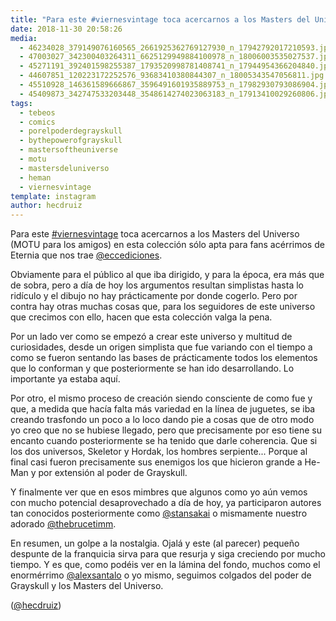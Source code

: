 ```yaml
---
title: "Para este #viernesvintage toca acercarnos a los Masters del Universo (MOTU para los amigos) en esta colección sólo apta para fans acérrimos de Eternia que nos trae @eccediciones"
date: 2018-11-30 20:58:26
media: 
  - 46234028_379149076160565_2661925362769127930_n_17942792017210593.jpg
  - 47003027_342300403264311_6625129949884100978_n_18006003535027537.jpg
  - 45271191_392401598255387_1793520998781408741_n_17944954366204840.jpg
  - 44607851_120223172252576_93683410380844307_n_18005343547056811.jpg
  - 45510928_146361589666867_3596491601935889753_n_17982930793086904.jpg
  - 45409873_342747533203448_3548614274023063183_n_17913410029260806.jpg
tags: 
  - tebeos
  - comics
  - porelpoderdegrayskull
  - bythepowerofgrayskull
  - mastersoftheuniverse
  - motu
  - mastersdeluniverso
  - heman
  - viernesvintage
template: instagram
author: hecdruiz
---
```


Para este [#viernesvintage](/tags/viernesvintage) toca acercarnos a los Masters del Universo (MOTU para los amigos) en esta colección sólo apta para fans acérrimos de Eternia que nos trae [@eccediciones](https://instagram.com/eccediciones).


Obviamente para el público al que iba dirigido, y para la época, era más que de sobra, pero a día de hoy los argumentos resultan simplistas hasta lo ridículo y el dibujo no hay prácticamente por donde cogerlo. Pero por contra hay otras muchas cosas que, para los seguidores de este universo que crecimos con ello, hacen que esta colección valga la pena.


Por un lado ver como se empezó a crear este universo y multitud de curiosidades, desde un origen simplista que fue variando con el tiempo a como se fueron sentando las bases de prácticamente todos los elementos que lo conforman y que posteriormente se han ido desarrollando. Lo importante ya estaba aquí.


Por otro, el mismo proceso de creación siendo consciente de como fue y que, a medida que hacía falta más variedad en la línea de juguetes, se iba creando trasfondo un poco a lo loco dando pie a cosas que de otro modo yo creo que no se hubiese llegado, pero que precisamente por eso tiene su encanto cuando posteriormente se ha tenido que darle coherencia. Que si los dos universos, Skeletor y Hordak, los hombres serpiente... Porque al final casi fueron precisamente sus enemigos los que hicieron grande a He-Man y por extensión al poder de Grayskull.


Y finalmente ver que en esos mimbres que algunos como yo aún vemos con mucho potencial desaprovechado a día de hoy, ya participaron autores tan conocidos posteriormente como [@stansakai](https://instagram.com/stansakai) o mismamente nuestro adorado [@thebrucetimm](https://instagram.com/thebrucetimm).


En resumen, un golpe a la nostalgia. Ojalá y este (al parecer) pequeño despunte de la franquicia sirva para que resurja y siga creciendo por mucho tiempo. Y es que, como podéis ver en la lámina del fondo, muchos como el enormérrimo [@alexsantalo](https://instagram.com/alexsantalo) o yo mismo, seguimos colgados del poder de Grayskull y los Masters del Universo.




([@hecdruiz](https://instagram.com/hecdruiz))
